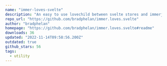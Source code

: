 ```yaml
---
name: "immer-loves-svelte"
description: "An easy to use lovechild between svelte stores and immerjs"
repo_url: "https://github.com/bradphelan/immer.loves.svelte"
author: "bradphelan"
homepage: "https://github.com/bradphelan/immer.loves.svelte#readme"
downloads: 36
updated: "2022-11-14T09:58:56.200Z"
outdated: true
github_stars: 56
tags: 
  - utility
---
```

